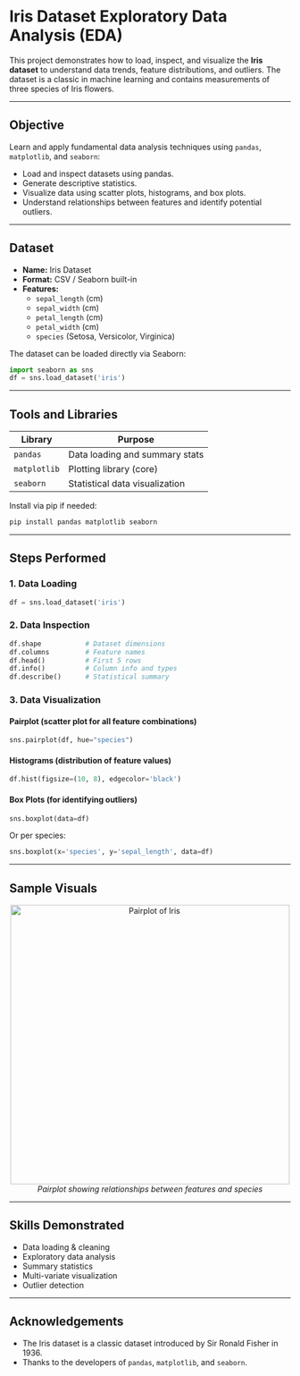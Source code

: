 
# Iris Dataset Exploratory Data Analysis (EDA)

This project demonstrates how to load, inspect, and visualize the **Iris dataset** to understand data trends, feature distributions, and outliers. The dataset is a classic in machine learning and contains measurements of three species of Iris flowers.

---

##  Objective

Learn and apply fundamental data analysis techniques using `pandas`, `matplotlib`, and `seaborn`:

- Load and inspect datasets using pandas.
- Generate descriptive statistics.
- Visualize data using scatter plots, histograms, and box plots.
- Understand relationships between features and identify potential outliers.

---

##  Dataset

- **Name:** Iris Dataset  
- **Format:** CSV / Seaborn built-in  
- **Features:**
  - `sepal_length` (cm)
  - `sepal_width` (cm)
  - `petal_length` (cm)
  - `petal_width` (cm)
  - `species` (Setosa, Versicolor, Virginica)

The dataset can be loaded directly via Seaborn:
```python
import seaborn as sns
df = sns.load_dataset('iris')
````

---

## Tools and Libraries

| Library      | Purpose                        |
| ------------ | ------------------------------ |
| `pandas`     | Data loading and summary stats |
| `matplotlib` | Plotting library (core)        |
| `seaborn`    | Statistical data visualization |

Install via pip if needed:

```bash
pip install pandas matplotlib seaborn
```

---

## Steps Performed

### 1. **Data Loading**

```python
df = sns.load_dataset('iris')
```

### 2. **Data Inspection**

```python
df.shape           # Dataset dimensions
df.columns         # Feature names
df.head()          # First 5 rows
df.info()          # Column info and types
df.describe()      # Statistical summary
```

### 3. **Data Visualization**

####  Pairplot (scatter plot for all feature combinations)

```python
sns.pairplot(df, hue="species")
```

####  Histograms (distribution of feature values)

```python
df.hist(figsize=(10, 8), edgecolor='black')
```

####  Box Plots (for identifying outliers)

```python
sns.boxplot(data=df)
```

Or per species:

```python
sns.boxplot(x='species', y='sepal_length', data=df)
```

---

##  Sample Visuals

<p align="center">
  <img src="images/pairplot.png" width="500" alt="Pairplot of Iris">
  <br>
  <em>Pairplot showing relationships between features and species</em>
</p>

---

##  Skills Demonstrated

*  Data loading & cleaning
*  Exploratory data analysis
*  Summary statistics
*  Multi-variate visualization
*  Outlier detection

---

##  Acknowledgements

* The Iris dataset is a classic dataset introduced by Sir Ronald Fisher in 1936.
* Thanks to the developers of `pandas`, `matplotlib`, and `seaborn`.


